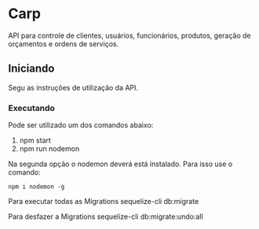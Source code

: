 # Carp

API para controle de clientes, usuários, funcionários, produtos, geração de orçamentos e ordens de serviços.

## Iniciando

Segu as instruções de utilização da API.

### Executando

Pode ser utilizado um dos comandos abaixo:

1. npm start
2. npm run nodemon

Na segunda opção o nodemon deverá está instalado. Para isso use o comando:

```
npm i nodemon -g
```

Para executar todas as Migrations
sequelize-cli db:migrate

Para desfazer a Migrations
sequelize-cli db:migrate:undo:all
